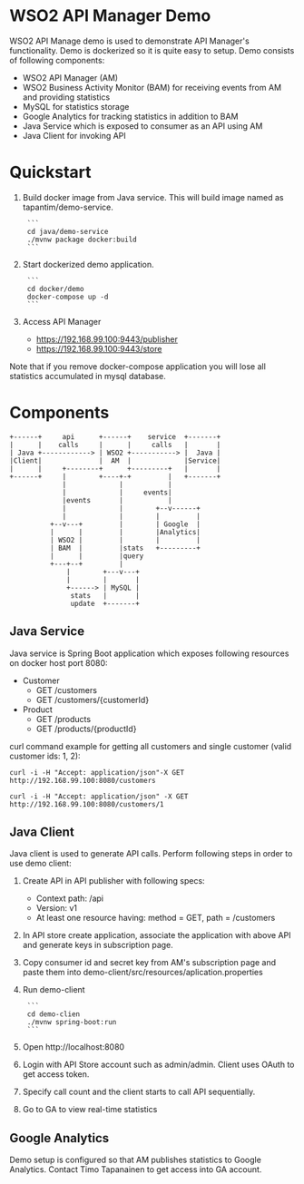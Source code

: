 # WSO2 API Manager Demo

WSO2 API Manage demo is used to demonstrate API Manager's functionality. Demo is
dockerized so it is quite easy to setup. Demo consists of following components:

* WSO2 API Manager (AM)
* WSO2 Business Activity Monitor (BAM) for receiving events from AM and providing statistics
* MySQL for statistics storage
* Google Analytics for tracking statistics in addition to BAM
* Java Service which is exposed to consumer as an API using AM
* Java Client for invoking API
 
# Quickstart

1. Build docker image from Java service. This will build image named as tapantim/demo-service.

        ```
        cd java/demo-service
        ./mvnw package docker:build
        ```
        
2. Start dockerized demo application.

        ```
        cd docker/demo
        docker-compose up -d
        ```

3. Access API Manager
    * https://192.168.99.100:9443/publisher
    * https://192.168.99.100:9443/store


Note that if you remove docker-compose application you will lose all statistics accumulated in mysql database.

# Components

```
+------+     api      +------+    service  +-------+
|      |    calls     |      |     calls   |       |
| Java +------------> | WSO2 +-----------> |  Java |
|Client|              |  AM  |             |Service|
|      |     +--------+      +---------+   |       |
+------+     |        +----+-+         |   +-------+
             |             |           |
             |             |     events|
             |events       |           |
             |             |        +--v------+
             |             |        |         |
          +--v---+         |        | Google  |
          |      |         |        |Analytics|
          | WSO2 |         |        |         |
          | BAM  |         |stats   +---------+
          |      |         |query
          +---+--+         |
              |        +---v---+
              |        |       |
              +------> | MySQL |
               stats   |       |
               update  +-------+
```


## Java Service

Java service is Spring Boot application which exposes following resources on docker host port 8080:

* Customer
    * GET /customers
    * GET /customers/{customerId}
* Product
    * GET /products
    * GET /products/{productId}

curl command example for getting all customers and single customer (valid customer ids: 1, 2):
```
curl -i -H "Accept: application/json"-X GET http://192.168.99.100:8080/customers

curl -i -H "Accept: application/json" -X GET http://192.168.99.100:8080/customers/1
```

## Java Client

Java client is used to generate API calls. Perform following steps in order to use demo client:

1. Create API in API publisher with following specs:
    * Context path: /api
    * Version: v1
    * At least one resource having: method = GET, path = /customers    
2. In API store create application, associate the application with above API and generate keys in subscription page.
3. Copy consumer id and secret key from AM's subscription page and paste them into demo-client/src/resources/aplication.properties
4. Run demo-client 

        ```
        cd demo-clien
        ./mvnw spring-boot:run
        ```
5. Open http://localhost:8080
6. Login with API Store account such as admin/admin. Client uses OAuth to get access token.
7. Specify call count and the client starts to call API sequentially.
8. Go to GA to view real-time statistics

## Google Analytics

Demo setup is configured so that AM publishes statistics to Google Analytics. Contact Timo Tapanainen to get access
into GA account.




